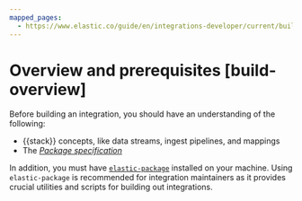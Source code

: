 ```yaml
---
mapped_pages:
  - https://www.elastic.co/guide/en/integrations-developer/current/build-overview.html
---
```


# Overview and prerequisites [build-overview]

Before building an integration, you should have an understanding of the following:

* {{stack}} concepts, like data streams, ingest pipelines, and mappings
* The [*Package specification*](/extend/package-spec.md)

In addition, you must have [`elastic-package`](/extend/elastic-package.md) installed on your machine. Using `elastic-package` is recommended for integration maintainers as it provides crucial utilities and scripts for building out integrations.

